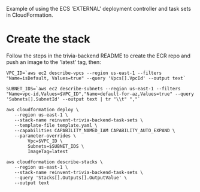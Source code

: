 Example of using the ECS 'EXTERNAL' deployment controller and task sets in CloudFormation.

# Create the stack

Follow the steps in the trivia-backend README to create the ECR repo and push an image to the 'latest' tag, then:

```
VPC_ID=`aws ec2 describe-vpcs --region us-east-1 --filters "Name=isDefault, Values=true" --query 'Vpcs[].VpcId' --output text`

SUBNET_IDS=`aws ec2 describe-subnets --region us-east-1 --filters "Name=vpc-id,Values=$VPC_ID","Name=default-for-az,Values=true" --query 'Subnets[].SubnetId' --output text | tr "\\t" ","`

aws cloudformation deploy \
   --region us-east-1 \
   --stack-name reinvent-trivia-backend-task-sets \
   --template-file template.yaml \
   --capabilities CAPABILITY_NAMED_IAM CAPABILITY_AUTO_EXPAND \
   --parameter-overrides \
        Vpc=$VPC_ID \
        Subnets=$SUBNET_IDS \
        ImageTag=latest

aws cloudformation describe-stacks \
   --region us-east-1 \
   --stack-name reinvent-trivia-backend-task-sets \
   --query 'Stacks[].Outputs[].OutputValue' \
   --output text
```
